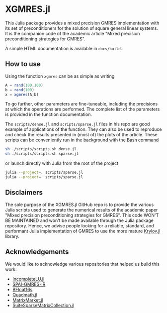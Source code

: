 # XGMRES.jl

This Julia package provides a mixed precision GMRES implementation with its set
of preconditioners for the solution of square general linear systems. It is the
companion code of the academic article "Mixed precision preconditioning 
strategies for GMRES".

A simple HTML documentation is available in `docs/build`.

## How to use

Using the function `xgmres` can be as simple as writing
```julia
A = rand(100,100)
b = rand(100)
x = xgmres(A,b)
```
To go further, other parameters are fine-tuneable, including the 
precisions at which the operations are performed. The complete list of the 
parameters is provided in the function documentation.

The `scripts/dense.jl` and `scripts/sparse.jl` files in his repo are good
example of applications of the function. They can also be used to reproduce and
check the results presented in (most of) the plots of the article. These
scripts can be conveniently run in the background with the Bash command
```bash
sh ./scripts/scripts.sh dense.jl
sh ./scripts/scripts.sh sparse.jl
```
or launch directly with Julia from the root of the project
```bash
julia --project=. scripts/sparse.jl
julia --project=. scripts/sparse.jl
```
## Disclaimers

The sole purpose of the XGMRES.jl GitHub repo is to provide the various
Julia scripts used to generate the numerical results of the academic paper
"Mixed precision preconditioning strategies for GMRES". This code WON'T BE 
MAINTAINED and won't be made available through the Julia package repository.
Hence, we advise people looking for a reliable, standard, and performant Julia 
implementation of GMRES to use the more mature 
[Krylov.jl](https://github.com/JuliaSmoothOptimizers/Krylov.jl) library.

## Acknowledgements

We would like to acknowledge various repositories that helped us build this
work:
  - [IncompleteLU.jl](https://github.com/haampie/IncompleteLU.jl)
  - [SPAI-GMRES-IR](https://github.com/Noaman67khan/SPAI-GMRES-IR)
  - [BFloat16s](https://github.com/JuliaMath/BFloat16s.jl)
  - [Quadmath.jl](https://github.com/JuliaMath/Quadmath.jl)
  - [MatrixMarket.jl](https://github.com/JuliaSparse/MatrixMarket.jl)
  - [SuiteSparseMatrixCollection.jl](https://github.com/JuliaSmoothOptimizers/SuiteSparseMatrixCollection.jl)
